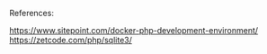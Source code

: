 References:

https://www.sitepoint.com/docker-php-development-environment/
https://zetcode.com/php/sqlite3/

